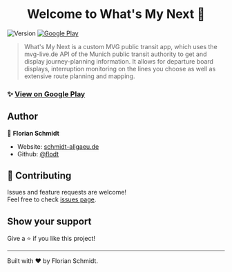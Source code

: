 <h1 align="center">Welcome to What's My Next 🚈</h1>
<p>
  <img alt="Version" src="https://img.shields.io/badge/version-1.1.0-blue.svg?cacheSeconds=2592000" />
  <a href="https://play.google.com/store/apps/details?id=de.schmidt.whatsnext"><img alt="Google Play" src="https://img.shields.io/badge/live%20on-Google%20Play-orange"/></a>
</p>

> What's My Next is a custom MVG public transit app, which uses the mvg-live.de API of the Munich public transit authority to get and display journey-planning information. It allows for departure board displays, interruption monitoring on the lines you choose as well as extensive route planning and mapping.

### ✨ [View on Google Play](https://play.google.com/store/apps/details?id=de.schmidt.whatsnext)

## Author

👤 **Florian Schmidt**

* Website: [schmidt-allgaeu.de](https://schmidt-allgaeu.de)
* Github: [@flodt](https://github.com/flodt)

## 🤝 Contributing

Issues and feature requests are welcome!<br />Feel free to check [issues page](https://github.com/flodt/whats-my-next-mvg/issues). 

## Show your support

Give a ⭐️ if you like this project!

***
Built with ❤️ by Florian Schmidt.
